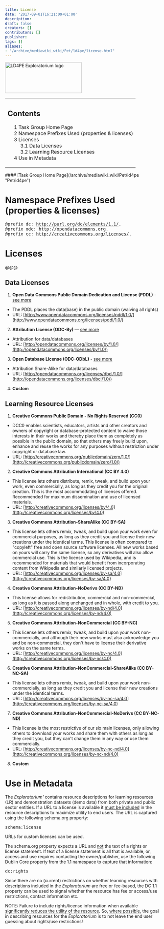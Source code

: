 ```yaml
---
title: License
date: '2017-09-01T16:21:09+01:00'
description: 
draft: false
creators: []
contributors: []
publisher: 
tags: []
aliases:
- "/archive/mediawiki_wiki/Pet/ld4pe/license.html"
---
```


[<img alt="LD4PE Exploratorium logo" src="/archive/mediawiki_wiki/images/Ld4pe-EX.png" width="250" height="100">](/archive/mediawiki_wiki/File:Ld4pe-EX.png "LD4PE Exploratorium logo")

<table id="toc" class="toc">
  <tr>
    <td>
      <div id="toctitle">
        <h2>Contents</h2>
      </div>
      <ul>
        <li class="toclevel-1 tocsection-1"><a href="#Task_Group_Home_Page"><span class="tocnumber">1</span> <span class="toctext">Task Group Home Page</span></a></li>
        <li class="toclevel-1 tocsection-2"><a href="#Namespace_Prefixes_Used_.28properties_.26_licenses.29"><span class="tocnumber">2</span> <span class="toctext">Namespace Prefixes Used (properties &amp; licenses)</span></a></li>
        <li class="toclevel-1 tocsection-3">
          <a href="#Licenses"><span class="tocnumber">3</span> <span class="toctext">Licenses</span></a>
          <ul>
            <li class="toclevel-2 tocsection-4"><a href="#Data_Licenses"><span class="tocnumber">3.1</span> <span class="toctext">Data Licenses</span></a></li>
            <li class="toclevel-2 tocsection-5"><a href="#Learning_Resource_Licenses"><span class="tocnumber">3.2</span> <span class="toctext">Learning Resource Licenses</span></a></li>
          </ul>
        </li>
        <li class="toclevel-1 tocsection-6"><a href="#Use_in_Metadata"><span class="tocnumber">4</span> <span class="toctext">Use in Metadata</span></a></li>
      </ul>
    </td>
  </tr>
</table>
<script>if (window.showTocToggle) { var tocShowText = "show"; var tocHideText = "hide"; showTocToggle(); } </script>
#### [Task Group Home Page](/archive/mediawiki_wiki/Pet/ld4pe "Pet/ld4pe") 

# Namespace Prefixes Used (properties & licenses) 
<pre>@prefix dc: <a href="http://purl.org/dc/elements/1.1/" class="external free" rel="nofollow">http://purl.org/dc/elements/1.1/</a>.
@prefix odc: <a href="http://opendatacommons.org" class="external free" rel="nofollow">http://opendatacommons.org</a>.
@prefix cc: <a href="http://creativecommons.org/licenses/" class="external free" rel="nofollow">http://creativecommons.org/licenses/</a>.
</pre>
# Licenses 

@@@

## Data Licenses 

1. **Open Data Commons Public Domain Dedication and License (PDDL)** - [see more](http://opendatacommons.org/licenses/pddl/#sthash.kItJ7JK2.dpuf)
  - The PDDL places the data(base) in the public domain (waiving all rights)
  - URL: [http://www.opendatacommons.org/licenses/pddl/1.0/](http://www.opendatacommons.org/licenses/pddl/1.0/)
2. **Attribution License (ODC-By)** — [see more](http://opendatacommons.org/licenses/#sthash.IzoajFMp.dpuf)
  - Attribution for data/databases 
  - URL: [http://opendatacommons.org/licenses/by/1.0/](http://opendatacommons.org/licenses/by/1.0/)
3. **Open Database License (ODC-ODbL)** - [see more](http://opendatacommons.org/licenses/odbl/)
  - Attribution Share-Alike for data/databases 
  - URL: [http://opendatacommons.org/licenses/dbcl/1.0/](http://opendatacommons.org/licenses/dbcl/1.0/)
4. **Custom**

## Learning Resource Licenses 

1. **Creative Commons Public Domain - No Rights Reserved (CC0)**
  - DCC0 enables scientists, educators, artists and other creators and owners of copyright or database-protected content to waive those interests in their works and thereby place them as completely as possible in the public domain, so that others may freely build upon, enhance and reuse the works for any purposes without restriction under copyright or database law.
  - URL: [http://creativecommons.org/publicdomain/zero/1.0/](http://creativecommons.org/publicdomain/zero/1.0/)
2. **Creative Commons Attribution International (CC BY 4.0)**
  - This license lets others distribute, remix, tweak, and build upon your work, even commercially, as long as they credit you for the original creation. This is the most accommodating of licenses offered. Recommended for maximum dissemination and use of licensed materials.
  - URL: [http://creativecommons.org/licenses/by/4.0](http://creativecommons.org/licenses/by/4.0)
3. **Creative Commons Attribution-ShareAlike (CC BY-SA)**
  - This license lets others remix, tweak, and build upon your work even for commercial purposes, as long as they credit you and license their new creations under the identical terms. This license is often compared to "copyleft" free and open source software licenses. All new works based on yours will carry the same license, so any derivatives will also allow commercial use. This is the license used by Wikipedia, and is recommended for materials that would benefit from incorporating content from Wikipedia and similarly licensed projects. 
  - URL: [http://creativecommons.org/licenses/by-sa/4.0](http://creativecommons.org/licenses/by-sa/4.0)
4. **Creative Commons Attribution-NoDerivs (CC BY-ND)**
  - This license allows for redistribution, commercial and non-commercial, as long as it is passed along unchanged and in whole, with credit to you. 
  - URL: [http://creativecommons.org/licenses/by-nd/4.0](http://creativecommons.org/licenses/by-nd/4.0)
5. **Creative Commons Attribution-NonCommercial (CC BY-NC)**
  - This license lets others remix, tweak, and build upon your work non-commercially, and although their new works must also acknowledge you and be non-commercial, they don't have to license their derivative works on the same terms. 
  - URL: [http://creativecommons.org/licenses/by-nc/4.0](http://creativecommons.org/licenses/by-nc/4.0)
6. **Creative Commons Attribution-NonCommercial-ShareAlike (CC BY-NC-SA)**
  - This license lets others remix, tweak, and build upon your work non-commercially, as long as they credit you and license their new creations under the identical terms.
  - URL: [http://creativecommons.org/licenses/by-nc-sa/4.0](http://creativecommons.org/licenses/by-nc-sa/4.0)
7. **Creative Commons Attribution-NonCommercial-NoDerivs (CC BY-NC-ND)**
  - This license is the most restrictive of our six main licenses, only allowing others to download your works and share them with others as long as they credit you, but they can't change them in any way or use them commercially. 
  - URL: [http://creativecommons.org/licenses/by-nc-nd/4.0](http://creativecommons.org/licenses/by-nc-nd/4.0)
8. **Custom**

# Use in Metadata 

The _Exploratorium'_ contains resource descriptions for learning resources (LR) and demonstration datasets (demo data) from both private and public sector entities. If a URL to a license is available it <u>must be included</u> in the resource descriptions to maximize utility to end users. The URL is captured using the following schema.org property:

<pre>schema:license
</pre>

URLs for custom licenses can be used.

The schema.org property expects a URL and <u>not</u> the text of a rights or license statement. If text of a license statement is all that is available, or, access and use requires contacting the owner/publisher, use the following Dublin Core property from the 1.1 namespace to capture that information:

<pre>dc:rights 
</pre>

Since there are no (current) restrictions on whether learning resources with descriptions included in the _Exploratorium_ are free or fee-based, the DC 1.1 property can be used to signal whether the resource has fee or access/use restrictions, contact information etc.

NOTE: Failure to include rights/license information when available <u>significantly reduces the utility of the resource</u>. So, <u>where possible</u>, the goal in describing resources for the _Exploratorium_ is to not leave the end user guessing about rights/use restrictions!

<!-- 
NewPP limit report
Preprocessor node count: 23/1000000
Post-expand include size: 0/2097152 bytes
Template argument size: 0/2097152 bytes
Expensive parser function count: 0/100
-->

